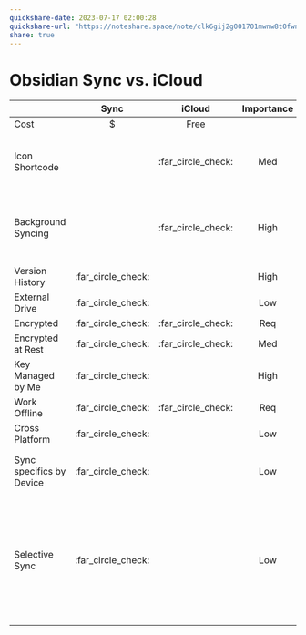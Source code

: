 ```yaml
---
quickshare-date: 2023-07-17 02:00:28
quickshare-url: "https://noteshare.space/note/clk6gij2g001701mwnw8t0fwn#5k62fgCmcsTnPJ7MLzQTXh9NwM2Q+Yf8PRDdcM6yp4A"
share: true
---
```

# Obsidian Sync vs. iCloud

|                          |        Sync        |       iCloud       | Importance | Comments                                                                                                 |
| ------------------------ |:------------------:|:------------------:|:----------:| -------------------------------------------------------------------------------------------------------- |
| Cost                     |         $          |        Free        |            |                                                                                                          |
| Icon Shortcode           |                    | :far_circle_check: |    Med     | A tool I would love to use without hassle                                                                |
| Background Syncing       |                    | :far_circle_check: |    High    | Obsidean Sync only syncs when the app is open                                                            |
| Version History          | :far_circle_check: |                    |    High    |                                                                                                          |
| External Drive           | :far_circle_check: |                    |    Low     |                                                                                                          |
| Encrypted                | :far_circle_check: | :far_circle_check: |    Req     |                                                                                                          |
| Encrypted at Rest        |         :far_circle_check:           | :far_circle_check: |    Med     |                                                                                                          |
| Key Managed by Me        | :far_circle_check: |                    |    High    |                                                                                                          |
| Work Offline             | :far_circle_check: | :far_circle_check: |    Req     |                                                                                                          |
| Cross Platform           | :far_circle_check: |                    |    Low     |                                                                                                          |
| Sync specifics by Device | :far_circle_check: |                    |    Low     | Actually, a little annoying for me.                                                                      |
| Selective Sync           | :far_circle_check: |                    |    Low     | Space isn't a issue so not warranted for that purpose. Sync does not allow it from a folder in .obsidian |



